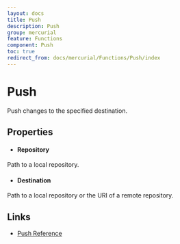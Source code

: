 ```yaml
---
layout: docs
title: Push
description: Push
group: mercurial
feature: Functions
component: Push
toc: true
redirect_from: docs/mercurial/Functions/Push/index
---
```

Push
====

Push changes to the specified destination.

Properties
----------

- #### Repository
Path to a local repository.

- #### Destination
Path to a local repository or the URI of a remote repository.

Links
-----
- [Push Reference](https://www.selenic.com/mercurial/hg.1.html#push)
